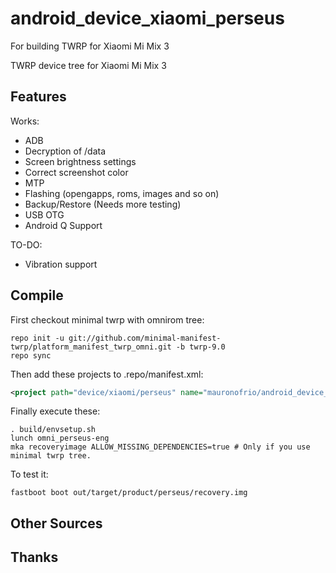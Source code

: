 # android_device_xiaomi_perseus
For building TWRP for Xiaomi Mi Mix 3

TWRP device tree for Xiaomi Mi Mix 3

## Features

Works:

- ADB
- Decryption of /data
- Screen brightness settings
- Correct screenshot color
- MTP
- Flashing (opengapps, roms, images and so on)
- Backup/Restore (Needs more testing)
- USB OTG
- Android Q Support

TO-DO:

- Vibration support

## Compile

First checkout minimal twrp with omnirom tree:

```
repo init -u git://github.com/minimal-manifest-twrp/platform_manifest_twrp_omni.git -b twrp-9.0
repo sync
```

Then add these projects to .repo/manifest.xml:

```xml
<project path="device/xiaomi/perseus" name="mauronofrio/android_device_xiaomi_perseus" remote="github" revision="android-9.0" />
```

Finally execute these:

```
. build/envsetup.sh
lunch omni_perseus-eng
mka recoveryimage ALLOW_MISSING_DEPENDENCIES=true # Only if you use minimal twrp tree.
```

To test it:

```
fastboot boot out/target/product/perseus/recovery.img
```

## Other Sources


## Thanks

